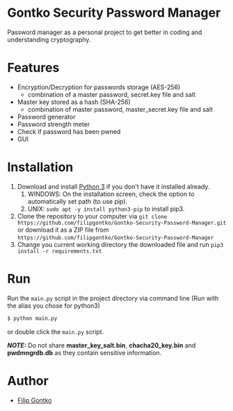 # Gontko Security Password Manager
Password manager as a personal project to get better in coding and understanding cryptography.

# Features
* Encryption/Decryption for passwords storage (AES-256)
  * combination of a master password, secret.key file and salt
* Master key stored as a hash (SHA-256) 
  * combination of master password, master_secret.key file and salt
* Password generator 
* Password strength meter
* Check if password has been pwned
* GUI

# Installation
1. Download and install [Python 3](https://www.python.org/) if you don't have it installed already.
   1. WINDOWS: On the installation screen, check the option to automatically set path (to use pip).
   2. UNIX: `sudo apt -y install python3-pip` to install pip3.
2. Clone the repository to your computer via `git clone https://github.com/filipgontko/Gontko-Security-Password-Manager.git` or download it as a ZIP file from `https://github.com/filipgontko/Gontko-Security-Password-Manager`
3. Change you current working directory the downloaded file and run `pip3 install -r requirements.txt`

# Run 
Run the `main.py` script in the project directory via command line (Run with the alias you chose for python3)
```sh
$ python main.py
```
or double click the `main.py` script.

**_NOTE:_** Do not share **master_key_salt.bin**, **chacha20_key.bin** and **pwdmngrdb.db** as they contain sensitive 
information.

# Author
* [Filip Gontko](https://github.com/filipgontko)
